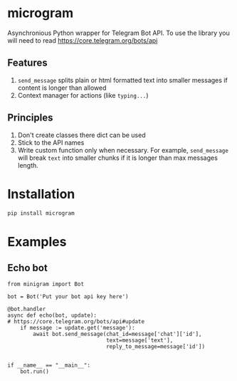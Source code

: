 # microgram
Asynchronious Python wrapper for Telegram Bot API. To use the library you will need to read https://core.telegram.org/bots/api
## Features
1. `send_message` splits plain or html formatted text into smaller messages if content is longer than allowed
2. Context manager for actions (like `typing...`)
## Principles
1. Don't create classes there dict can be used
2. Stick to the API names
3. Write custom function only when necessary. For example, `send_message` will break `text` into smaller chunks if it is longer than max messages length.
# Installation
```sh
pip install microgram
```
# Examples
## Echo bot
```python3
from minigram import Bot

bot = Bot('Put your bot api key here')

@bot.handler
async def echo(bot, update):                                              # https://core.telegram.org/bots/api#update
    if message := update.get('message'):
        await bot.send_message(chat_id=message['chat']['id'],
                               text=message['text'],
                               reply_to_message=message['id'])


if __name__ == "__main__":
    bot.run()
```


